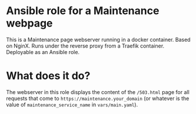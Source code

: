 # Ansible role for a Maintenance webpage

This is a Maintenance page webserver running in a docker container. Based on NginX.
Runs under the reverse proxy from a Traefik container.
Deployable as an Ansible role.

# What does it do?

The webserver in this role displays the content of the `/503.html` page for all requests that come to `https://maintenance.your_domain` (or whatever is the value of `maintenance_service_name` in `vars/main.yaml`).
